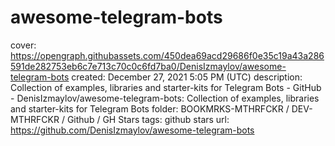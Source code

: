 # awesome-telegram-bots

cover: https://opengraph.githubassets.com/450dea69acd29686f0e35c19a43a286591de282753eb6c7e713c70c0c6fd7ba0/DenisIzmaylov/awesome-telegram-bots
created: December 27, 2021 5:05 PM (UTC)
description: Collection of examples, libraries and starter-kits for Telegram Bots - GitHub - DenisIzmaylov/awesome-telegram-bots: Collection of examples, libraries and starter-kits for Telegram Bots
folder: BOOKMRKS-MTHRFCKR / DEV-MTHRFCKR / Github / GH Stars
tags: github stars
url: https://github.com/DenisIzmaylov/awesome-telegram-bots